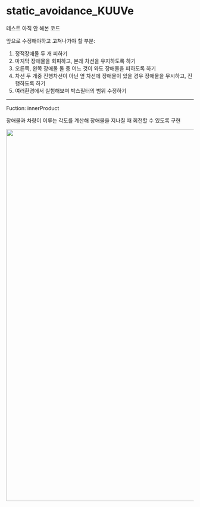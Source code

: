 # static_avoidance_KUUVe

테스트 아직 안 해본 코드

앞으로 수정해야하고 고쳐나가야 할 부분:
1. 정적장애물 두 개 피하기
2. 마지막 장애물을 회피하고, 본래 차선을 유지하도록 하기
3. 오른쪽, 왼쪽 장애물 둘 중 어느 것이 와도 장애물을 피하도록 하기
4. 차선 두 개중 진행차선이 아닌 옆 차선에 장애물이 있을 경우 장애물을 무시하고, 진행하도록 하기
5. 여러환경에서 실험해보며 박스필터의 범위 수정하기


-------------------------
Fuction: innerProduct

장애물과 차량이 이루는 각도를 계산해 장애물을 지나칠 때 회전할 수 있도록 구현

<div>
<img width="1000" src= "https://user-images.githubusercontent.com/67793181/92998879-99d42b00-f557-11ea-9e38-6387fb5a1fe3.jpg">
</div>
